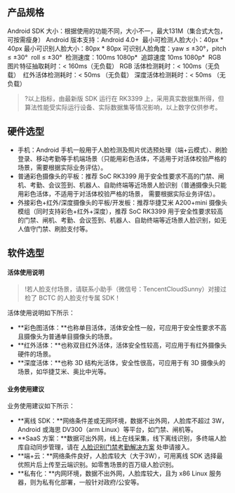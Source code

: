 
## 产品规格
Android SDK 大小：根据使用的功能不同，大小不一，最大131M（集合式大包，可按需瘦身）
Android 版本支持：Android 4.0+ 
最小可检测人脸大小：40px * 40px
最小可识别人脸大小：80px * 80px
可识别人脸角度：yaw ≤ ±30°，pitch ≤ ±30°  roll ≤ ±30° 
检测速度：100ms 1080p* 
追踪速度 10ms 1080p* 
RGB 图片特征抽取耗时：< 160ms（无负载）
RGB 活体检测耗时：< 100ms（无负载）  
红外活体检测耗时：< 50ms （无负载）
深度活体检测耗时：< 50ms （无负载）
>?以上指标，由最新版 SDK 运行在 RK3399 上，采用真实数据集所得，但算法性能受实际运行设备、实际数据集等情况影响，以上数字仅供参考。

## 硬件选型
- 手机：Android 手机一般用于人脸检测及照片优选预处理（端+云模式）、刷脸登录、移动考勤等手机端场景（只能用彩色活体，不适用于对活体校验严格的场景，需要根据实际业务评估）。
- 普通彩色摄像头的平板：推荐 SoC RK3399 用于安全性要求不高的门禁、闸机、考勤、会议签到、机器人、自助终端等近场景人脸识别（普通摄像头只能用彩色活体，不适用于对活体校验严格的场景， 需要根据实际业务评估）。
- 外接彩色+红外/深度摄像头的平板/开发板：推荐华捷艾米 A200+mini 摄像头模组（同时支持彩色+红外+深度），推荐 SoC RK3399 用于安全性要求较高的门禁、闸机、考勤、会议签到、机器人、自助终端等近场景人脸识别，如无人值守门禁、刷脸支付等。


## 软件选型
#### 活体使用说明
>!若人脸支付场景，请联系小助手（微信号：TencentCloudSunny）对接过检了 BCTC 的人脸支付专属 SDK！

活体使用说明如下所示：
- **彩色图活体：**也称单目活体，活体安全性一般，可应用于安全性要求不高且摄像头为普通单目摄像头的场景。
- **红外活体：**也称双目红外活体，活体安全性较高，可应用于有红外摄像头硬件的场景。
- **深度活体：**也称 3D 结构光活体，安全性很高，可应用于有 3D 摄像头的场景，如华捷艾米、奥比中光等。

#### 业务使用建议
业务使用建议如下所示：
- **离线 SDK：**网络条件差或无网环境，数据不出外网，人脸库不超过 3W，Android 或海思 DV300（arm Linux）等平台，如门禁、闸机等。
- **SaaS 方案：**数据可出外网，线上在线采集，线下离线识别，多终端人脸库自动同步管理，请在 [人脸识别门禁考勤解决方案](https://cloud.tencent.com/solution/face-access) 处申请接入。
- **端+云：**网络条件良好，人脸库较大（大于3W），可用离线 SDK 选择最优照片后上传至云端识别。如零售场景的百万级人脸识别。
- **私有化：**内网环境，数据不出外网，人脸库较大，且为 x86 Linux 服务器，则为私有化部署，一般针对政府/公安等。
